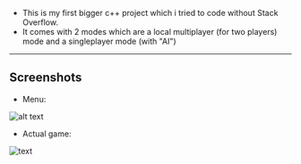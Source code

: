 
- This is my first bigger c++ project which i tried to code without Stack Overflow.
- It comes with 2 modes which are a local multiplayer (for two players) mode and a singleplayer mode (with "AI")
---

## Screenshots
- Menu:

![alt text](https://media.discordapp.net/attachments/764445839955329034/816997197735526410/unknown.png)
- Actual game:

![text](https://media.discordapp.net/attachments/764445839955329034/816996934337298433/unknown.png)
